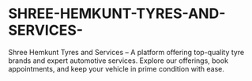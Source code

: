 # SHREE-HEMKUNT-TYRES-AND-SERVICES-
Shree Hemkunt Tyres and Services – A platform offering top-quality tyre brands and expert automotive services. Explore our offerings, book appointments, and keep your vehicle in prime condition with ease.
